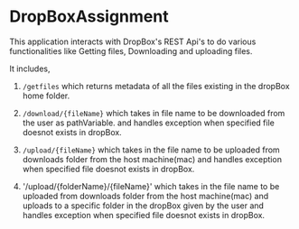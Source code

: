 # DropBoxAssignment


This application interacts with DropBox's REST Api's to do various functionalities like Getting files, Downloading and uploading files.


It includes, 
1) `/getfiles` which returns metadata of all the files existing in the dropBox home folder.

2) `/download/{fileName}` which takes in file name to be downloaded from the user as pathVariable.
    and handles exception when specified file doesnot exists in dropBox.

3) `/upload/{fileName}` which takes in the file name to be uploaded from downloads folder from the host machine(mac) and handles exception when specified file doesnot exists in dropBox.

4) '/upload/{folderName}/{fileName}' which takes in the file name to be uploaded from downloads folder from the host machine(mac) and uploads to a specific folder in the dropBox given by the user  and handles exception when specified file doesnot exists in dropBox. 
